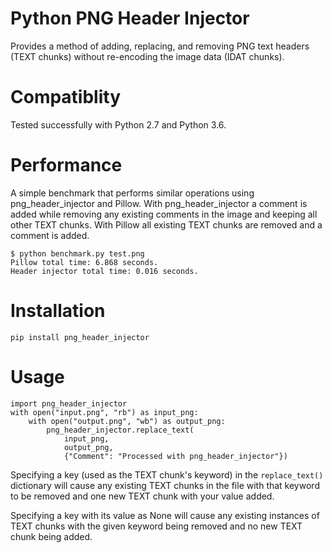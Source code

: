 Python PNG Header Injector
==========================

Provides a method of adding, replacing, and removing PNG text headers
(TEXT chunks) without re-encoding the image data (IDAT chunks).


Compatiblity
============

Tested successfully with Python 2.7 and Python 3.6.


Performance
===========

A simple benchmark that performs similar operations using
png_header_injector and Pillow. With png_header_injector a comment is
added while removing any existing comments in the image and keeping
all other TEXT chunks. With Pillow all existing TEXT chunks are
removed and a comment is added.

```
$ python benchmark.py test.png
Pillow total time: 6.868 seconds.
Header injector total time: 0.016 seconds.
```


Installation
============

```
pip install png_header_injector
```


Usage
=====

```
import png_header_injector
with open("input.png", "rb") as input_png:
	with open("output.png", "wb") as output_png:
		png_header_injector.replace_text(
			input_png,
			output_png,
			{"Comment": "Processed with png_header_injector"})
```


Specifying a key (used as the TEXT chunk's keyword) in the
`replace_text()` dictionary will cause any existing TEXT chunks in the
file with that keyword to be removed and one new TEXT chunk with your
value added.

Specifying a key with its value as None will cause any existing
instances of TEXT chunks with the given keyword being removed and no
new TEXT chunk being added.
